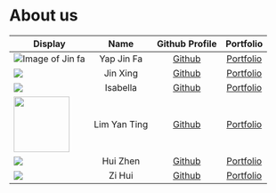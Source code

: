 # About us

Display | Name | Github Profile | Portfolio 
--------|:----:|:--------------:|:---------:
![Image of Jin fa](https://avatars2.githubusercontent.com/u/42379721?s=150&u=cd564d16025b5fe46c870a0a5cfe4e65f5a39066&v=4) | Yap Jin Fa | [Github](https://github.com/jinfayap) | [Portfolio](team/jinfayap.md)
![](https://avatars1.githubusercontent.com/u/55829267?s=400&u=98a4405f11bcc54ce960e26943cb04de761979f7&v=4) | Jin Xing | [Github](https://github.com/JensonWee) | [Portfolio](team/jensonwee.md)
![](https://via.placeholder.com/100.png?text=Photo) | Isabella | [Github](https://github.com/cheongisabella) | [Portfolio](team/cheongisabella.md)
<img src="https://avatars0.githubusercontent.com/u/32284166?s=400&u=529d14048aabce2143aab15c68b9f13a47c41a3e&v=4" width="100" height="100" /> | Lim Yan Ting| [Github](https://github.com/yantingsanity) | [Portfolio](team/yantingsanity.md)
![](https://via.placeholder.com/100.png?text=Photo) | Hui Zhen | [Github](https://github.com/alwayshuizhen) | [Portfolio](team/alwayshuizhen.md)
![](https://via.placeholder.com/100.png?text=Photo) | Zi Hui | [Github](https://github.com/zi-hui) | [Portfolio](team/zi-hui.md)
